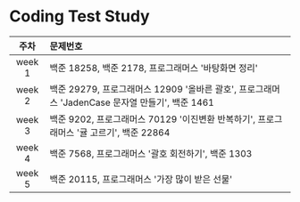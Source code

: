 # Coding Test Study

|주차|문제번호|
|:---:|:---|
|week 1|백준 18258, 백준 2178, 프로그래머스 '바탕화면 정리'|
|week 2|백준 29279, 프로그래머스 12909 '올바른 괄호', 프로그래머스 'JadenCase 문자열 만들기', 백준 1461|
|week 3|백준 9202, 프로그래머스 70129 '이진변환 반복하기', 프로그래머스 '귤 고르기', 백준 22864|
|week 4|백준 7568, 프로그래머스 '괄호 회전하기', 백준 1303|
|week 5|백준 20115, 프로그래머스 '가장 많이 받은 선물'|
